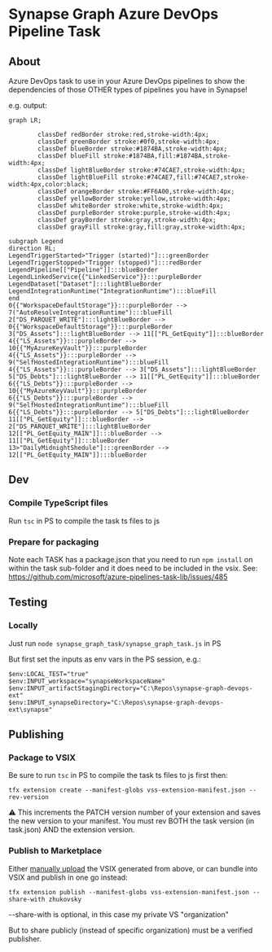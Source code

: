 # Synapse Graph Azure DevOps Pipeline Task

## About
Azure DevOps task to use in your Azure DevOps pipelines to show the dependencies of those OTHER types of pipelines you have in Synapse!

e.g. output:

```mermaid
graph LR;

        classDef redBorder stroke:red,stroke-width:4px;
        classDef greenBorder stroke:#0f0,stroke-width:4px;
        classDef blueBorder stroke:#1874BA,stroke-width:4px;
        classDef blueFill stroke:#1874BA,fill:#1874BA,stroke-width:4px;
        classDef lightBlueBorder stroke:#74CAE7,stroke-width:4px;
        classDef lightBlueFill stroke:#74CAE7,fill:#74CAE7,stroke-width:4px,color:black;
        classDef orangeBorder stroke:#FF6A00,stroke-width:4px;
        classDef yellowBorder stroke:yellow,stroke-width:4px;
        classDef whiteBorder stroke:white,stroke-width:4px;
        classDef purpleBorder stroke:purple,stroke-width:4px;
        classDef grayBorder stroke:gray,stroke-width:4px;
        classDef grayFill stroke:gray,fill:gray,stroke-width:4px;
    
subgraph Legend
direction RL;
LegendTriggerStarted>"Trigger (started)"]:::greenBorder
LegendTriggerStopped>"Trigger (stopped)"]:::redBorder
LegendPipeline[["Pipeline"]]:::blueBorder
LegendLinkedService{{"LinkedService"}}:::purpleBorder
LegendDataset["Dataset"]:::lightBlueBorder
LegendIntegrationRuntime("IntegrationRuntime"):::blueFill
end
0{{"WorkspaceDefaultStorage"}}:::purpleBorder --> 7("AutoResolveIntegrationRuntime"):::blueFill
2["DS_PARQUET_WRITE"]:::lightBlueBorder --> 0{{"WorkspaceDefaultStorage"}}:::purpleBorder
3["DS_Assets"]:::lightBlueBorder --> 11[["PL_GetEquity"]]:::blueBorder
4{{"LS_Assets"}}:::purpleBorder --> 10{{"MyAzureKeyVault"}}:::purpleBorder
4{{"LS_Assets"}}:::purpleBorder --> 9("SelfHostedIntegrationRuntime"):::blueFill
4{{"LS_Assets"}}:::purpleBorder --> 3["DS_Assets"]:::lightBlueBorder
5["DS_Debts"]:::lightBlueBorder --> 11[["PL_GetEquity"]]:::blueBorder
6{{"LS_Debts"}}:::purpleBorder --> 10{{"MyAzureKeyVault"}}:::purpleBorder
6{{"LS_Debts"}}:::purpleBorder --> 9("SelfHostedIntegrationRuntime"):::blueFill
6{{"LS_Debts"}}:::purpleBorder --> 5["DS_Debts"]:::lightBlueBorder
11[["PL_GetEquity"]]:::blueBorder --> 2["DS_PARQUET_WRITE"]:::lightBlueBorder
12[["PL_GetEquity_MAIN"]]:::blueBorder --> 11[["PL_GetEquity"]]:::blueBorder
13>"DailyMidnightShedule"]:::greenBorder --> 12[["PL_GetEquity_MAIN"]]:::blueBorder
```

## Dev

### Compile TypeScript files
Run ```tsc``` in PS to compile the task ts files to js

### Prepare for packaging
Note each TASK has a package.json that you need to run ```npm install``` on within the task sub-folder and it does need to be included in the vsix. See: https://github.com/microsoft/azure-pipelines-task-lib/issues/485

## Testing

### Locally

Just run ```node synapse_graph_task/synapse_graph_task.js``` in PS

But first set the inputs as env vars in the PS session, e.g.:

```
$env:LOCAL_TEST="true"
$env:INPUT_workspace="synapseWorkspaceName"
$env:INPUT_artifactStagingDirectory="C:\Repos\synapse-graph-devops-ext"
$env:INPUT_synapseDirectory="C:\Repos\synapse-graph-devops-ext\synapse"
```

## Publishing

### Package to VSIX

Be sure to run  ```tsc``` in PS to compile the task ts files to js first then:

```
tfx extension create --manifest-globs vss-extension-manifest.json --rev-version
```

:warning: This increments the PATCH version number of your extension and saves the new version to your manifest. You must rev BOTH the task version (in task.json) AND the extension version.

### Publish to Marketplace

Either [manually upload](https://marketplace.visualstudio.com/manage/publishers/mark-zhukovsky) the VSIX generated from above, or can bundle into VSIX and publish in one go instead:

```
tfx extension publish --manifest-globs vss-extension-manifest.json --share-with zhukovsky
```

--share-with is optional, in this case my private VS "organization"

But to share publicly (instead of specific organization) must be a verified publisher.
